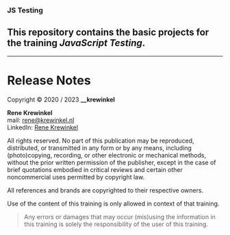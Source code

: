 ### JS Testing

## This repository contains the basic projects for the training _JavaScript Testing_.

---

# Release Notes

Copyright © 2020 / 2023 **\_\_krewinkel**

**Rene Krewinkel**  
mail: <a href='mailto:rene@krewinkel.nl'>rene@krewinkel.nl</a>  
LinkedIn: [Rene Krewinkel](https://www.linkedin.com/in/renekrewinkel/)

All rights reserved. No part of this publication may be reproduced, distributed, or transmitted in any form or by any means, including (photo)copying, recording, or other electronic or mechanical methods, without the prior written permission of the publisher, except in the case of brief quotations embodied in critical reviews and certain other noncommercial uses permitted by copyright law.

All references and brands are copyrighted to their respective owners.

Use of the content of this training is only allowed in context of that training.

> Any errors or damages that may occur (mis)using the information in this training is solely the responsibility of the user of this training.
